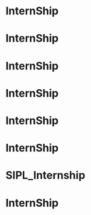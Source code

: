 # InternShip
# InternShip
# InternShip
# InternShip
# InternShip
# InternShip
# SIPL_Internship
# InternShip
